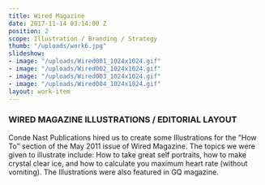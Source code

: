 ```yaml
---
title: Wired Magazine
date: 2017-11-14 03:14:00 Z
position: 2
scope: Illustration / Branding / Strategy
thumb: "/uploads/work6.jpg"
slideshow:
- image: "/uploads/Wired001_1024x1024.gif"
- image: "/uploads/Wired002_1024x1024.gif"
- image: "/uploads/Wired003_1024x1024.gif"
- image: "/uploads/Wired004_1024x1024.gif"
layout: work-item
---
```


### WIRED MAGAZINE ILLUSTRATIONS / EDITORIAL LAYOUT

Conde Nast Publications hired us to create some Illustrations for the "How To" section of the May 2011 issue of Wired Magazine. The topics we were given to illustrate include: How to take great self portraits, how to make crystal clear ice, and how to calculate you maximum heart rate (without vomiting). The Illustrations were also featured in GQ magazine.
